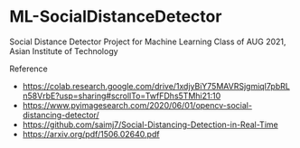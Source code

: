 # ML-SocialDistanceDetector
Social Distance Detector Project for Machine Learning Class of AUG 2021, Asian Institute of Technology


Reference
- https://colab.research.google.com/drive/1xdjyBiY75MAVRSjgmiqI7pbRLn58VrbE?usp=sharing#scrollTo=TwfFDhs5TMhi21:10 
- https://www.pyimagesearch.com/2020/06/01/opencv-social-distancing-detector/
- https://github.com/saimj7/Social-Distancing-Detection-in-Real-Time
- https://arxiv.org/pdf/1506.02640.pdf
